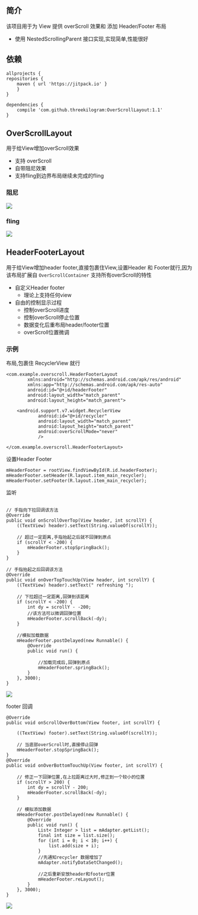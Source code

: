 
## 简介

该项目用于为 View 提供 overScroll 效果和 添加 Header/Footer 布局

* 使用 NestedScrollingParent 接口实现,实现简单,性能很好

## 依赖

```
allprojects {
repositories {
	maven { url 'https://jitpack.io' }
	}
}
```
```
dependencies {
	compile 'com.github.threekilogram:OverScrollLayout:1.1'
}
```

## OverScrollLayout

用于给View增加overScroll效果

* 支持 overScroll
* 自带阻尼效果
* 支持fling到边界布局继续未完成的fling

### 阻尼

![](/img/pic01.gif)

### fling

![](/img/pic02.gif)

## HeaderFooterLayout

用于给View增加header footer,直接包裹住View,设置Header 和 Footer就行,因为该布局扩展自 `OverScrollContainer` 支持所有overScroll的特性

* 自定义Header footer
	* 理论上支持任何view
* 自由的控制显示过程
	* 控制overScroll进度
	* 控制overScroll停止位置
	* 数据变化后重布局header/footer位置
	* overScroll位置微调

### 示例

布局,包裹住 RecyclerView 就行

```
<com.example.overscroll.HeaderFooterLayout
        xmlns:android="http://schemas.android.com/apk/res/android"
        xmlns:app="http://schemas.android.com/apk/res-auto"
        android:id="@+id/headerFooter"
        android:layout_width="match_parent"
        android:layout_height="match_parent">

    <android.support.v7.widget.RecyclerView
            android:id="@+id/recycler"
            android:layout_width="match_parent"
            android:layout_height="match_parent"
            android:overScrollMode="never"
            />

</com.example.overscroll.HeaderFooterLayout>
```

设置Header Footer

```
mHeaderFooter = rootView.findViewById(R.id.headerFooter);
mHeaderFooter.setHeader(R.layout.item_main_recycler);
mHeaderFooter.setFooter(R.layout.item_main_recycler);
```

监听

```

// 手指向下拉回调该方法
@Override
public void onScrollOverTop(View header, int scrollY) {
    ((TextView) header).setText(String.valueOf(scrollY));

	// 超过一定距离,手指抬起之后就不回弹到原点
    if (scrollY < -200) {
        mHeaderFooter.stopSpringBack();
    }
}

// 手指抬起之后回调该方法
@Override
public void onOverTopTouchUp(View header, int scrollY) {
    ((TextView) header).setText(" refreshing ");

	// 下拉超过一定距离,回弹到该距离
    if (scrollY < -200) {
        int dy = scrollY - -200;
		//该方法可以微调回弹位置
        mHeaderFooter.scrollBack(-dy);
    }

	//模拟加载数据
    mHeaderFooter.postDelayed(new Runnable() {
        @Override
        public void run() {

			//加载完成后,回弹到原点
            mHeaderFooter.springBack();
        }
    }, 3000);
}
```

![](/img/pic03.gif)

footer 回调

```
@Override
public void onScrollOverBottom(View footer, int scrollY) {

    ((TextView) footer).setText(String.valueOf(scrollY));

	// 当底部overScroll时,直接停止回弹
    mHeaderFooter.stopSpringBack();
}
@Override
public void onOverBottomTouchUp(View footer, int scrollY) {
		
	// 修正一下回弹位置,在上拉距离过大时,修正到一个较小的位置
    if (scrollY > 200) {
        int dy = scrollY - 200;
        mHeaderFooter.scrollBack(-dy);
    }

	// 模拟添加数据
    mHeaderFooter.postDelayed(new Runnable() {
        @Override
        public void run() {
            List< Integer > list = mAdapter.getList();
            final int size = list.size();
            for (int i = 0; i < 10; i++) {
                list.add(size + i);
            }
			//先通知recycler 数据增加了
            mAdapter.notifyDataSetChanged();

			//之后重新安放header和footer位置
            mHeaderFooter.reLayout();
        }
    }, 3000);
}
```

![](/img/pic04.gif)

